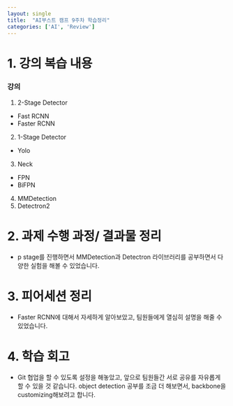 ```yaml
---
layout: single
title:  "AI부스트 캠프 9주차 학습정리"
categories: ['AI', 'Review']
---
```



# 1. 강의 복습 내용
### 강의
1. 2-Stage Detector 
- Fast RCNN
- Faster RCNN
2. 1-Stage Detector
- Yolo
3. Neck
- FPN
- BiFPN
4. MMDetection
5. Detectron2

# 2. 과제 수행 과정/ 결과물 정리
- p stage를 진행하면서 MMDetection과 Detectron 라이브러리를 공부하면서 다양한 실험을 해볼 수 있었습니다.

# 3. 피어세션 정리
- Faster RCNN에 대해서 자세하게 알아보았고, 팀원들에게 열심히 설명을 해줄 수 있었습니다.

# 4. 학습 회고 
- Git 협업을 할 수 있도록 설정을 해놓았고, 앞으로 팀원들간 서로 공유를 자유롭게 할 수 있을 것 같습니다. object detection 공부를 조금 더 해보면서, backbone을 customizing해보려고 합니다.